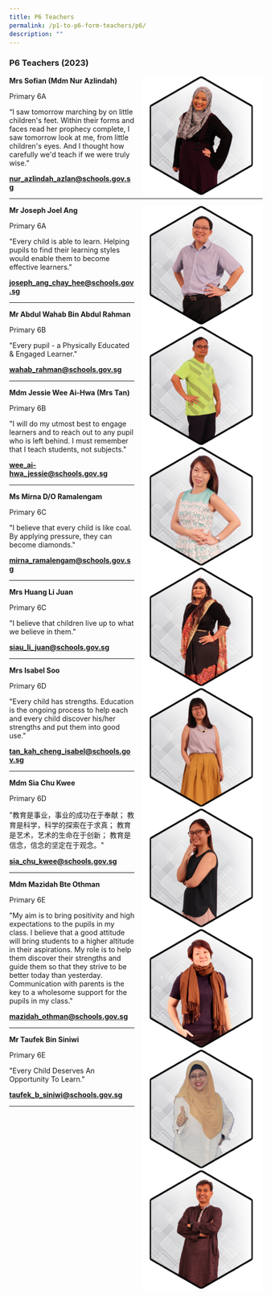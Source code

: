 ```yaml
---
title: P6 Teachers
permalink: /p1-to-p6-form-teachers/p6/
description: ""
---
```

### P6 Teachers (2023)

<img src="/images/Our Staff/02 Teacher/6A1.png" style="width:240px;height:240px;margin-left:15px;" align = "right"> **Mrs Sofian (Mdm Nur Azlindah)**

Primary 6A

“I saw tomorrow marching by on little children's feet. Within their forms and faces read her prophecy complete, I saw tomorrow look at me, from little children's eyes. And I thought how carefully we'd teach if we were truly wise.”

[**nur_azlindah_azlan@schools.gov.sg**](mailto:nur_azlindah_azlan@schools.gov.sg)

* * *

<img src="/images/Our Staff/02 Teacher/6A2.png" style="width:240px;height:240px;margin-left:15px;" align = "right"> **Mr Joseph Joel Ang**

Primary 6A 

"Every child is able to learn. Helping pupils to find their learning styles would enable them to become effective learners."

[**joseph_ang_chay_hee@schools.gov.sg**](mailto:joseph_ang_chay_hee@schools.gov.sg)

* * *

<img src="/images/Our Staff/02 Teacher/6B2.png" style="width:240px;height:240px;margin-left:15px;" align = "right"> **Mr Abdul Wahab Bin Abdul Rahman**

Primary 6B

"Every pupil - a Physically Educated & Engaged Learner."

[**wahab_rahman@schools.gov.sg**](mailto:wahab_rahman@schools.gov.sg)

* * *

<img src="/images/Our Staff/02 Teacher/6B1.png" style="width:240px;height:240px;margin-left:15px;" align = "right"> **Mdm Jessie Wee Ai-Hwa (Mrs Tan)**

Primary 6B

"I will do my utmost best to engage learners and to reach out to any pupil who is left behind. I must remember that I teach students, not subjects."

[**wee_ai-hwa_jessie@schools.gov.sg**](mailto:wee_ai-hwa_jessie@schools.gov.sg)

* * *

<img src="/images/Our Staff/02 Teacher/6C1.png" style="width:240px;height:240px;margin-left:15px;" align = "right"> **Ms Mirna D/O Ramalengam**

Primary 6C

"I believe that every child is like coal. By applying pressure, they can become diamonds."

[**mirna_ramalengam@schools.gov.sg**](mailto:mirna_ramalengam@schools.gov.sg)

* * *

<img src="/images/Our Staff/02 Teacher/6C2.png" style="width:240px;height:240px;margin-left:15px;" align = "right"> **Mrs Huang Li Juan**

Primary 6C

"I believe that children live up to what we believe in them."

[**siau_li_juan@schools.gov.sg**](mailto:siau_li_juan@schools.gov.sg)

* * *

<img src="/images/Our Staff/02 Teacher/6D1.png" style="width:240px;height:240px;margin-left:15px;" align = "right"> **Mrs Isabel Soo**

Primary 6D

"Every child has strengths. Education is the ongoing process to help each and every child discover his/her strengths and put them into good use."

[**tan_kah_cheng_isabel@schools.gov.sg**](mailto:tan_kah_cheng_isabel@schools.gov.sg)

* * *

<img src="/images/Our Staff/02 Teacher/6D2.jpg" style="width:240px;height:240px;margin-left:15px;" align = "right"> **Mdm Sia Chu Kwee**

Primary 6D

"教育是事业，事业的成功在于奉献； 教育是科学，科学的探索在于求真； 教育是艺术，艺术的生命在于创新； 教育是信念，信念的坚定在于观念。"

[**sia_chu_kwee@schools.gov.sg**](mailto:sia_chu_kwee@schools.gov.sg)

* * *

<img src="/images/Our Staff/02 Teacher/6E1.png" style="width:240px;height:240px;margin-left:15px;" align = "right"> **Mdm Mazidah Bte Othman**

Primary 6E

"My aim is to bring positivity and high expectations to the pupils in my class. I believe that a good attitude will bring students to a higher altitude in their aspirations. My role is to help them discover their strengths and guide them so that they strive to be better today than yesterday. Communication with parents is the key to a wholesome support for the pupils in my class."

[**mazidah_othman@schools.gov.sg**](mailto:mazidah_othman@schools.gov.sg)

* * *

<img src="/images/Our Staff/02 Teacher/6E2.png" style="width:240px;height:240px;margin-left:15px;" align = "right"> **Mr Taufek Bin Siniwi**

Primary 6E

"Every Child Deserves An Opportunity To Learn."

[**taufek_b_siniwi@schools.gov.sg**](mailto:taufek_b_siniwi@schools.gov.sg)

* * *